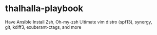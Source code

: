 # thalhalla-playbook
Have Ansible Install Zsh, Oh-my-zsh Ultimate vim distro (spf13), synergy, git, kdiff3, exuberant-ctags, and more
